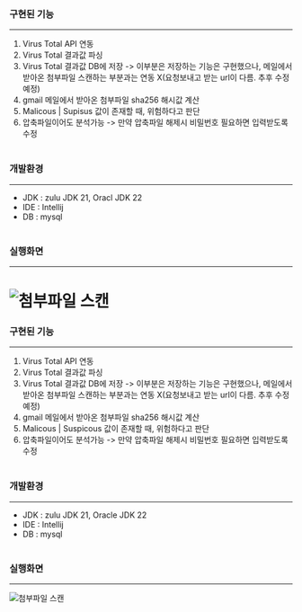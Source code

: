 ### 구현된 기능

---

1. Virus Total API 연동
2. Virus Total 결과값 파싱
3. Virus Total 결과값 DB에 저장 -> 이부분은 저장하는 기능은 구현했으나, 메일에서 받아온 첨부파일 스캔하는 부분과는 연동 X(요청보내고 받는 url이 다름. 추후 수정 예정)
4. gmail 메일에서 받아온 첨부파일 sha256 해시값 계산
5. Malicous | Supisus 값이 존재할 때, 위험하다고 판단
6. 압축파일이어도 분석가능 -> 만약 압축파일 해제시 비밀번호 필요하면 입력받도록 수정
   <br></br>

### 개발환경

---

- JDK : zulu JDK 21, Oracl JDK 22
- IDE : Intellij
- DB : mysql
  <br></br>

### 실행화면

---

![첨부파일 스캔](https://github.com/sim4110/MailGuard/blob/main/SimSuMin_test/filescan.png)
=======

### 구현된 기능
---

1. Virus Total API 연동
2. Virus Total 결과값 파싱
3. Virus Total 결과값 DB에 저장 -> 이부분은 저장하는 기능은 구현했으나, 메일에서 받아온 첨부파일 스캔하는 부분과는 연동 X(요청보내고 받는 url이 다름. 추후 수정 예정)
4. gmail 메일에서 받아온 첨부파일 sha256 해시값 계산
5. Malicous | Suspicous 값이 존재할 때, 위험하다고 판단
6. 압축파일이어도 분석가능 -> 만약 압축파일 해제시 비밀번호 필요하면 입력받도록 수정
<br></br>


### 개발환경
---

- JDK : zulu JDK 21, Oracle JDK 22
- IDE : Intellij
- DB : mysql
<br></br>

### 실행화면
---
![첨부파일 스캔](https://github.com/sim4110/MailGuard/blob/main/SimSuMin_test/filescan.png)


